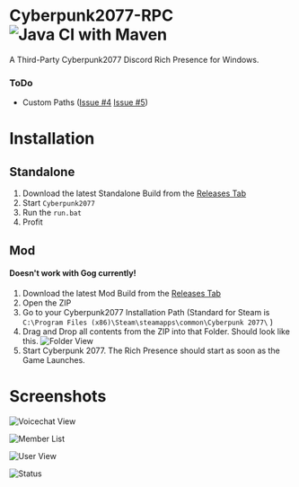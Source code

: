 # Cyberpunk2077-RPC ![Java CI with Maven](https://github.com/angelsflyinhell/Cyberpunk2077-RPC/workflows/Java%20CI%20with%20Maven/badge.svg)
A Third-Party Cyberpunk2077 Discord Rich Presence for Windows.
### ToDo
 - Custom Paths ([Issue #4](https://github.com/angelsflyinhell/Cyberpunk2077-RPC/issues/4) [Issue #5](https://github.com/angelsflyinhell/Cyberpunk2077-RPC/issues/5))

# Installation
## Standalone
1. Download the latest Standalone Build from the [Releases Tab](https://github.com/angelsflyinhell/Cyberpunk2077-RPC/releases)
2. Start ``Cyberpunk2077``
3. Run the ``run.bat``
4. Profit

## Mod
#### Doesn't work with Gog currently!
1. Download the latest Mod Build from the [Releases Tab](https://github.com/angelsflyinhell/Cyberpunk2077-RPC/releases)
2. Open the ZIP
3. Go to your Cyberpunk2077 Installation Path (Standard for Steam is ``C:\Program Files (x86)\Steam\steamapps\common\Cyberpunk 2077\`` )
4. Drag and Drop all contents from the ZIP into that Folder. Should look like this.
![Folder View](https://namespace.media/img/images/2020/12/14/explorer_w0W1XGAhKK.png)
5. Start Cyberpunk 2077. The Rich Presence should start as soon as the Game Launches.

# Screenshots
![Voicechat View](https://namespace.media/img/images/2020/12/13/Discord_Yd7qEjoG27.png) 

![Member List](https://namespace.media/img/images/2020/12/13/Discord_3z5iXNt2MW.png)

![User View](https://namespace.media/img/images/2020/12/13/Discord_QQW1QWhNex.png) 

![Status](https://namespace.media/img/images/2020/12/13/Discord_9qCVJ3JJeN.png)
